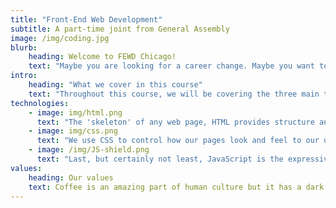 ```yaml
---
title: "Front-End Web Development"
subtitle: A part-time joint from General Assembly
image: /img/coding.jpg
blurb:
    heading: Welcome to FEWD Chicago!
    text: "Maybe you are looking for a career change. Maybe you want to level-up in your current job. Perhaps your job has nothing to do with why you are here and you are simply curious and want to be able to build your own web projects."
intro:
    heading: "What we cover in this course"
    text: "Throughout this course, we will be covering the three main technologies that power the front-end of the web: HTML, CSS and JavaScript."
technologies:
    - image: img/html.png
      text: "The 'skeleton' of any web page, HTML provides structure and hierarchy for our layouts."
    - image: img/css.png
      text: "We use CSS to control how our pages look and feel to our users. By the end of the course, you may just feel like a magician given the power of this language."
    - image: /img/JS-shield.png
      text: "Last, but certainly not least, JavaScript is the expressive, dynamic language that powers everything from interactions and animations to server-side code."
values:
    heading: Our values
    text: Coffee is an amazing part of human culture but it has a dark side too – one of colonialism and mindless abuse of natural resources and human lives. We want to turn this around and return the coffee trade to the drink’s exhilarating, empowering and unifying nature.
---
```


